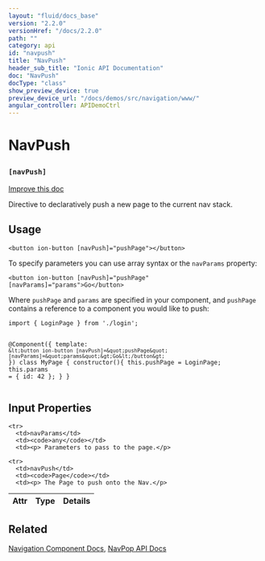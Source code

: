 ```yaml
---
layout: "fluid/docs_base"
version: "2.2.0"
versionHref: "/docs/2.2.0"
path: ""
category: api
id: "navpush"
title: "NavPush"
header_sub_title: "Ionic API Documentation"
doc: "NavPush"
docType: "class"
show_preview_device: true
preview_device_url: "/docs/demos/src/navigation/www/"
angular_controller: APIDemoCtrl 
---
```










<h1 class="api-title">
<a class="anchor" name="nav-push" href="#nav-push"></a>

NavPush
<h3><code>[navPush]</code></h3>






</h1>

<a class="improve-v2-docs" href="http://github.com/ionic-team/ionic/edit/master//src/components/nav/nav-push.ts#L3">
Improve this doc
</a>






<p>Directive to declaratively push a new page to the current nav
stack.</p>




<!-- @usage tag -->

<h2><a class="anchor" name="usage" href="#usage"></a>Usage</h2>

<pre><code class="lang-html">&lt;button ion-button [navPush]=&quot;pushPage&quot;&gt;&lt;/button&gt;
</code></pre>
<p>To specify parameters you can use array syntax or the <code>navParams</code>
property:</p>
<pre><code class="lang-html">&lt;button ion-button [navPush]=&quot;pushPage&quot; [navParams]=&quot;params&quot;&gt;Go&lt;/button&gt;
</code></pre>
<p>Where <code>pushPage</code> and <code>params</code> are specified in your component,
and <code>pushPage</code> contains a reference to a
component you would like to push:</p>
<pre><code class="lang-ts">import { LoginPage } from &#39;./login&#39;;

@Component({
  template: `&lt;button ion-button [navPush]=&quot;pushPage&quot; [navParams]=&quot;params&quot;&gt;Go&lt;/button&gt;`
})
class MyPage {
  constructor(){
    this.pushPage = LoginPage;
    this.params = { id: 42 };
  }
}
</code></pre>




<!-- @property tags -->



<!-- instance methods on the class -->
<!-- input methods on the class -->
<h2><a class="anchor" name="input-properties" href="#input-properties"></a>Input Properties</h2>
<table class="table param-table" style="margin:0;">
  <thead>
    <tr>
      <th>Attr</th>
      <th>Type</th>
      <th>Details</th>
    </tr>
  </thead>
  <tbody>
    
    <tr>
      <td>navParams</td>
      <td><code>any</code></td>
      <td><p> Parameters to pass to the page.</p>
</td>
    </tr>
    
    <tr>
      <td>navPush</td>
      <td><code>Page</code></td>
      <td><p> The Page to push onto the Nav.</p>
</td>
    </tr>
    
  </tbody>
</table>




<!-- related link -->

<h2><a class="anchor" name="related" href="#related"></a>Related</h2>

<a href='/docs//components#navigation'>Navigation Component Docs</a>,
<a href='../NavPop'>NavPop API Docs</a><!-- end content block -->


<!-- end body block -->

